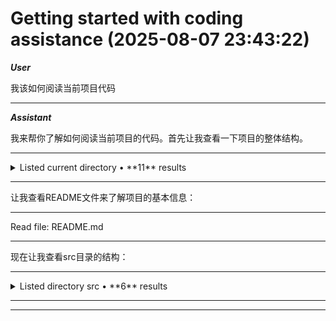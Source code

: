 <!-- Generated by SpecStory -->

# Getting started with coding assistance (2025-08-07 23:43:22)

_**User**_

我该如何阅读当前项目代码

---

_**Assistant**_

我来帮你了解如何阅读当前项目的代码。首先让我查看一下项目的整体结构。


---

<details>
            <summary>Listed current directory • **11** results</summary>
        
| Name |
|-------|
| 📄 `requirements-dev.txt` |
| 📁 `.pytest_cache` |
| 📄 `everything-as-an-interface.log` |
| 📁 `src` |
| 📁 `tests` |
| 📄 `README.md` |
| 📄 `example.py` |
| 📁 `.specstory` |
| 📁 `.cursor` |
| 📄 `.gitignore` |
| 📄 `.cursorindexingignore` |

</details>

---

让我查看README文件来了解项目的基本信息：


---

Read file: README.md

---

现在让我查看src目录的结构：


---

<details>
            <summary>Listed directory src • **6** results</summary>
        
| Name |
|-------|
| 📁 `plugins` |
| 📁 `utils` |
| 📁 `core` |
| 📁 `__pycache__` |
| 📄 `__main__.py` |
| 📄 `__init__.py` |

</details>

---



---


